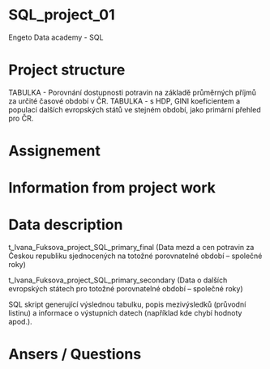 # SQL_project_01
Engeto Data academy - SQL

# Project structure
TABULKA - Porovnání dostupnosti potravin na základě průměrných příjmů za určité časové období v ČR.
TABULKA - s HDP, GINI koeficientem a populací dalších evropských států ve stejném období, jako primární přehled pro ČR.


# Assignement

# Information from project work


# Data description
t_Ivana_Fuksova_project_SQL_primary_final
(Data mezd a cen potravin za Českou republiku sjednocených na totožné porovnatelné období – společné roky)

t_Ivana_Fuksova_project_SQL_primary_secondary
(Data o dalších evropských státech pro totožné porovnatelné období – společné roky)

SQL skript generující výslednou tabulku, popis mezivýsledků (průvodní listinu) a informace o výstupních datech (například kde chybí hodnoty apod.).


# Ansers / Questions
